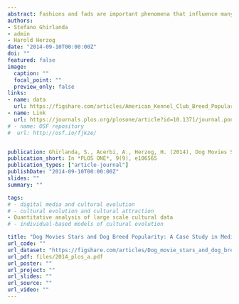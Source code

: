 ```yaml
---
abstract: Fashions and fads are important phenomena that influence many individual choices. They are ubiquitous in human societies, and have recently been used as a source of data to test models of cultural dynamics. Although a few statistical regularities have been observed in fashion cycles, their empirical characterization is still incomplete. Here we consider the impact of mass media on popular culture, showing that the release of movies featuring dogs is often associated with an increase in the popularity of featured breeds, for up to 10 years after movie release. We also find that a movie's impact on breed popularity correlates with the estimated number of viewers during the movie's opening weekend—a proxy of the movie's reach among the general public. Movies' influence on breed popularity was strongest in the early 20th century, and has declined since. We reach these conclusions through a new, widely applicable method to measure the cultural impact of events, capable of disentangling the event's effect from ongoing cultural trends.
authors:
- Stefano Ghirlanda
- admin
- Harold Herzog
date: "2014-09-10T00:00:00Z"
doi: ""
featured: false
image:
  caption: ""
  focal_point: ""
  preview_only: false
links:
- name: data
  url: https://figshare.com/articles/American_Kennel_Club_Breed_Popularity_Statistics/715895
- name: Link
  url: https://journals.plos.org/plosone/article?id=10.1371/journal.pone.0106565
# - name: OSF repository
#  url: http://osf.io/fjkze/


publication: Ghirlanda, S., Acerbi, A., Herzog, H. (2014), Dog Movies Stars and Dog Breed Popularity&#58; A Case Study in Media Influence on Choice, *PLOS ONE*, 9(9), e106565
publication_short: In *PLOS ONE*, 9(9), e106565
publication_types: ["article-journal"]
publishDate: "2014-09-10T00:00:00Z"
slides: ""
summary: ""

tags:
# - digital media and cultural evolution
# - cultural evolution and cultural attraction 
- Quantitative analysis of large scale cultural data
# - individual-based models of cultural evolution

title: "Dog Movies Stars and Dog Breed Popularity: A Case Study in Media Influence on Choice"
url_code: ""
url_dataset: "https://figshare.com/articles/Dog_movie_stars_and_dog_breed_popularity_data_/715262"
url_pdf: files/2014_plos_a.pdf
url_poster: ""
url_project: ""
url_slides: ""
url_source: ""
url_video: ""
---
```

<script id="altmetric-embed-js" type="text/javascript"
src='https://d1bxh8uas1mnw7.cloudfront.net/assets/embed.js'></script>

<div data-badge-details="right" data-badge-type="donut" data-doi="10.1371/journal.pone.0106565" data-hide-no-mentions="true" class="altmetric-embed"></div>